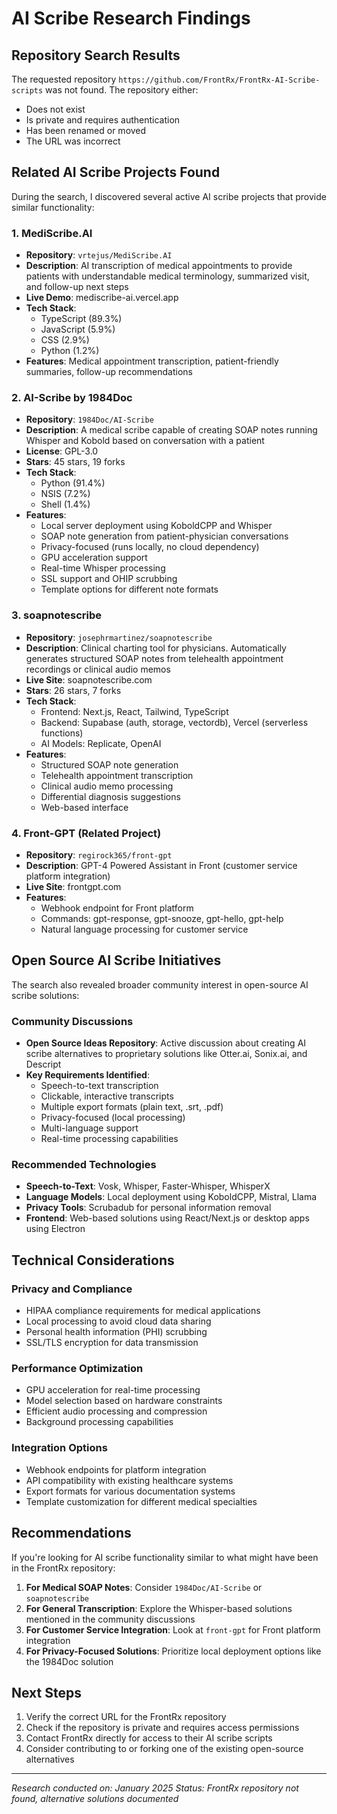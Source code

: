 # AI Scribe Research Findings

## Repository Search Results

The requested repository `https://github.com/FrontRx/FrontRx-AI-Scribe-scripts` was not found. The repository either:
- Does not exist
- Is private and requires authentication
- Has been renamed or moved
- The URL was incorrect

## Related AI Scribe Projects Found

During the search, I discovered several active AI scribe projects that provide similar functionality:

### 1. MediScribe.AI
- **Repository**: `vrtejus/MediScribe.AI`
- **Description**: AI transcription of medical appointments to provide patients with understandable medical terminology, summarized visit, and follow-up next steps
- **Live Demo**: mediscribe-ai.vercel.app
- **Tech Stack**: 
  - TypeScript (89.3%)
  - JavaScript (5.9%)
  - CSS (2.9%)
  - Python (1.2%)
- **Features**: Medical appointment transcription, patient-friendly summaries, follow-up recommendations

### 2. AI-Scribe by 1984Doc
- **Repository**: `1984Doc/AI-Scribe`
- **Description**: A medical scribe capable of creating SOAP notes running Whisper and Kobold based on conversation with a patient
- **License**: GPL-3.0
- **Stars**: 45 stars, 19 forks
- **Tech Stack**:
  - Python (91.4%)
  - NSIS (7.2%)
  - Shell (1.4%)
- **Features**:
  - Local server deployment using KoboldCPP and Whisper
  - SOAP note generation from patient-physician conversations
  - Privacy-focused (runs locally, no cloud dependency)
  - GPU acceleration support
  - Real-time Whisper processing
  - SSL support and OHIP scrubbing
  - Template options for different note formats

### 3. soapnotescribe
- **Repository**: `josephrmartinez/soapnotescribe`
- **Description**: Clinical charting tool for physicians. Automatically generates structured SOAP notes from telehealth appointment recordings or clinical audio memos
- **Live Site**: soapnotescribe.com
- **Stars**: 26 stars, 7 forks
- **Tech Stack**:
  - Frontend: Next.js, React, Tailwind, TypeScript
  - Backend: Supabase (auth, storage, vectordb), Vercel (serverless functions)
  - AI Models: Replicate, OpenAI
- **Features**:
  - Structured SOAP note generation
  - Telehealth appointment transcription
  - Clinical audio memo processing
  - Differential diagnosis suggestions
  - Web-based interface

### 4. Front-GPT (Related Project)
- **Repository**: `regirock365/front-gpt`
- **Description**: GPT-4 Powered Assistant in Front (customer service platform integration)
- **Live Site**: frontgpt.com
- **Features**:
  - Webhook endpoint for Front platform
  - Commands: gpt-response, gpt-snooze, gpt-hello, gpt-help
  - Natural language processing for customer service

## Open Source AI Scribe Initiatives

The search also revealed broader community interest in open-source AI scribe solutions:

### Community Discussions
- **Open Source Ideas Repository**: Active discussion about creating AI scribe alternatives to proprietary solutions like Otter.ai, Sonix.ai, and Descript
- **Key Requirements Identified**:
  - Speech-to-text transcription
  - Clickable, interactive transcripts
  - Multiple export formats (plain text, .srt, .pdf)
  - Privacy-focused (local processing)
  - Multi-language support
  - Real-time processing capabilities

### Recommended Technologies
- **Speech-to-Text**: Vosk, Whisper, Faster-Whisper, WhisperX
- **Language Models**: Local deployment using KoboldCPP, Mistral, Llama
- **Privacy Tools**: Scrubadub for personal information removal
- **Frontend**: Web-based solutions using React/Next.js or desktop apps using Electron

## Technical Considerations

### Privacy and Compliance
- HIPAA compliance requirements for medical applications
- Local processing to avoid cloud data sharing
- Personal health information (PHI) scrubbing
- SSL/TLS encryption for data transmission

### Performance Optimization
- GPU acceleration for real-time processing
- Model selection based on hardware constraints
- Efficient audio processing and compression
- Background processing capabilities

### Integration Options
- Webhook endpoints for platform integration
- API compatibility with existing healthcare systems
- Export formats for various documentation systems
- Template customization for different medical specialties

## Recommendations

If you're looking for AI scribe functionality similar to what might have been in the FrontRx repository:

1. **For Medical SOAP Notes**: Consider `1984Doc/AI-Scribe` or `soapnotescribe`
2. **For General Transcription**: Explore the Whisper-based solutions mentioned in the community discussions
3. **For Customer Service Integration**: Look at `front-gpt` for Front platform integration
4. **For Privacy-Focused Solutions**: Prioritize local deployment options like the 1984Doc solution

## Next Steps

1. Verify the correct URL for the FrontRx repository
2. Check if the repository is private and requires access permissions
3. Contact FrontRx directly for access to their AI scribe scripts
4. Consider contributing to or forking one of the existing open-source alternatives

---

*Research conducted on: January 2025*
*Status: FrontRx repository not found, alternative solutions documented*